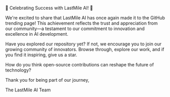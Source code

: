 🌟 Celebrating Success with LastMile AI! 🌟

We're excited to share that LastMile AI has once again made it to the GitHub trending page! This achievement reflects the trust and appreciation from our community—a testament to our commitment to innovation and excellence in AI development.

Have you explored our repository yet? If not, we encourage you to join our growing community of innovators. Browse through, explore our work, and if you find it inspiring, give us a star.

How do you think open-source contributions can reshape the future of technology?

Thank you for being part of our journey,

The LastMile AI Team
